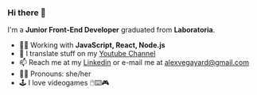 ### Hi there 👋

I'm a **Junior Front-End Developer** graduated from **Laboratoria**.

- 👩‍💻 Working with **JavaScript, React, Node.js**
- 📝 I translate stuff on my [Youtube Channel](https://www.youtube.com/c/CasiFrikis)
- 📫 Reach me at my [Linkedin](https://www.linkedin.com/in/alexafvega/) or e-mail me at alexvegayard@gmail.com
- 💁‍♀️ Pronouns: she/her
- 🕹 I love videogames 🖱⌨🎮

